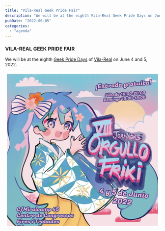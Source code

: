 ```yaml
---  
title: "Vila-Real Geek Pride Fair"  
description: "We will be at the eighth Vila-Real Geek Pride Days on June 4 and 5, 2022."  
pubDate: "2022-06-05"  
categories:  
  - "agenda"  
---  
```


### VILA-REAL GEEK PRIDE FAIR  

We will be at the eighth [Geek Pride Days](https://www.eventbrite.es/e/entradas-x-jornadas-del-orgullo-friki-778203546757) of [Vila-Real](https://www.google.com/maps/dir//vila+real+castellon/data=!4m6!4m5!1m1!4e2!1m2!1m1!1s0xd600725c31d4dc1:0x9c147cedd45f1703?sa=X&ved=1t:155782&ictx=111) on June 4 and 5, 2022.  

![](images/FFTXTJ2GOZCQHDTG4UD3E6OXVY.jpg)
